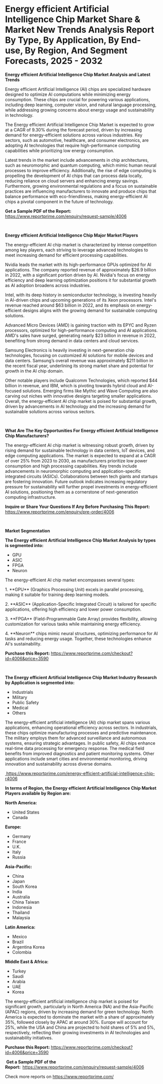 <p><h1>Energy efficient Artificial Intelligence Chip Market Share & Market New Trends Analysis Report By Type, By Application, By End-use, By Region, And Segment Forecasts, 2025 - 2032</h1></p><p><strong>Energy efficient Artificial Intelligence Chip Market Analysis and Latest Trends</strong></p>
<p><p>Energy efficient Artificial Intelligence (AI) chips are specialized hardware designed to optimize AI computations while minimizing energy consumption. These chips are crucial for powering various applications, including deep learning, computer vision, and natural language processing, while addressing growing concerns about energy usage and sustainability in technology.</p><p>The Energy efficient Artificial Intelligence Chip Market is expected to grow at a CAGR of 9.30% during the forecast period, driven by increasing demand for energy-efficient solutions across various industries. Key sectors, such as automotive, healthcare, and consumer electronics, are adopting AI technologies that require high-performance computing capabilities while prioritizing low energy consumption. </p><p>Latest trends in the market include advancements in chip architectures, such as neuromorphic and quantum computing, which mimic human neural processes to improve efficiency. Additionally, the rise of edge computing is propelling the development of AI chips that can process data locally, reducing reliance on cloud servers and enhancing energy savings. Furthermore, growing environmental regulations and a focus on sustainable practices are influencing manufacturers to innovate and produce chips that balance performance with eco-friendliness, making energy-efficient AI chips a pivotal component in the future of technology.</p></p>
<p><strong>Get a Sample PDF of the Report:&nbsp;</strong> <a href="https://www.reportprime.com/enquiry/request-sample/4006?utm_campaign=2759&utm_medium=2&utm_source=Github&utm_content=ia&utm_term=18032025&utm_id=energy-efficient-artificial-intelligence-chip">https://www.reportprime.com/enquiry/request-sample/4006</a></p>
<p>&nbsp;</p>
<p><strong>Energy efficient Artificial Intelligence Chip Major Market Players</strong></p>
<p><p>The energy-efficient AI chip market is characterized by intense competition among key players, each striving to leverage advanced technologies to meet increasing demand for efficient processing capabilities. </p><p>Nvidia leads the market with its high-performance GPUs optimized for AI applications. The company reported revenue of approximately $26.9 billion in 2022, with a significant portion driven by AI. Nvidia's focus on energy efficiency and deep learning optimization positions it for substantial growth as AI adoption broadens across industries.</p><p>Intel, with its deep history in semiconductor technology, is investing heavily in AI-driven chips and upcoming generations of its Xeon processors. Intel's revenue reached around $63 billion in 2022, and its emphasis on energy-efficient designs aligns with the growing demand for sustainable computing solutions.</p><p>Advanced Micro Devices (AMD) is gaining traction with its EPYC and Ryzen processors, optimized for high-performance computing and AI applications. AMD's sales have surged, generating nearly $23 billion in revenue in 2022, benefiting from strong demand in data centers and cloud services.</p><p>Samsung Electronics is heavily investing in next-generation chip technologies, focusing on customized AI solutions for mobile devices and data centers. Samsung’s overall revenue was approximately $211 billion in the recent fiscal year, underlining its strong market share and potential for growth in the AI chip domain.</p><p>Other notable players include Qualcomm Technologies, which reported $44 billion in revenue, and IBM, which is pivoting towards hybrid cloud and AI-focused solutions. Emerging firms like Mythic and Wave Computing are also carving out niches with innovative designs targeting smaller applications. Overall, the energy-efficient AI chip market is poised for substantial growth, driven by advancements in AI technology and the increasing demand for sustainable solutions across various sectors.</p></p>
<p>&nbsp;</p>
<p><strong>What Are The Key Opportunities For Energy efficient Artificial Intelligence Chip Manufacturers?</strong></p>
<p><p>The energy-efficient AI chip market is witnessing robust growth, driven by rising demand for sustainable technology in data centers, IoT devices, and edge computing applications. The market is expected to expand at a CAGR of over 25% from 2023 to 2030, as manufacturers prioritize low power consumption and high processing capabilities. Key trends include advancements in neuromorphic computing and application-specific integrated circuits (ASICs). Collaborations between tech giants and startups are fostering innovation. Future outlook indicates increasing regulatory pressure for sustainability will further propel investments in energy-efficient AI solutions, positioning them as a cornerstone of next-generation computing infrastructure.</p></p>
<p><strong>Inquire or Share Your Questions If Any Before Purchasing This Report:</strong> <a href="https://www.reportprime.com/enquiry/pre-order/4006?utm_campaign=2759&utm_medium=2&utm_source=Github&utm_content=ia&utm_term=18032025&utm_id=energy-efficient-artificial-intelligence-chip">https://www.reportprime.com/enquiry/pre-order/4006</a></p>
<p>&nbsp;</p>
<p><strong>Market Segmentation</strong></p>
<p><strong>The Energy efficient Artificial Intelligence Chip Market Analysis by types is segmented into:</strong></p>
<p><ul><li>GPU</li><li>ASIC</li><li>FPGA</li><li>Neuron</li></ul></p>
<p><p>The energy-efficient AI chip market encompasses several types: </p><p>1. **GPU** (Graphics Processing Unit) excels in parallel processing, making it suitable for training deep learning models.</p><p>2. **ASIC** (Application-Specific Integrated Circuit) is tailored for specific applications, offering high efficiency and lower power consumption.</p><p>3. **FPGA** (Field-Programmable Gate Array) provides flexibility, allowing customization for various tasks while maintaining energy efficiency.</p><p>4. **Neuron** chips mimic neural structures, optimizing performance for AI tasks and reducing energy usage. Together, these technologies enhance AI's sustainability.</p></p>
<p><strong>Purchase this Report:&nbsp;</strong><a href="https://www.reportprime.com/checkout?id=4006&price=3590&utm_campaign=2759&utm_medium=2&utm_source=Github&utm_content=ia&utm_term=18032025&utm_id=energy-efficient-artificial-intelligence-chip">https://www.reportprime.com/checkout?id=4006&price=3590</a></p>
<p>&nbsp;</p>
<p><strong>The Energy efficient Artificial Intelligence Chip Market Industry Research by Application is segmented into:</strong></p>
<p><ul><li>Industrials</li><li>Military</li><li>Public Safety</li><li>Medical</li><li>Others</li></ul></p>
<p><p>The energy-efficient artificial intelligence (AI) chip market spans various applications, enhancing operational efficiency across sectors. In industrials, these chips optimize manufacturing processes and predictive maintenance. The military employs them for advanced surveillance and autonomous systems, ensuring strategic advantages. In public safety, AI chips enhance real-time data processing for emergency response. The medical field benefits from improved diagnostics and patient monitoring systems. Other applications include smart cities and environmental monitoring, driving innovation and sustainability across diverse domains.</p></p>
<p><a href="https://www.reportprime.com/energy-efficient-artificial-intelligence-chip-r4006?utm_campaign=2759&utm_medium=2&utm_source=Github&utm_content=ia&utm_term=18032025&utm_id=energy-efficient-artificial-intelligence-chip">&nbsp;https://www.reportprime.com/energy-efficient-artificial-intelligence-chip-r4006</a></p>
<p><strong>In terms of Region, the Energy efficient Artificial Intelligence Chip Market Players available by Region are:</strong></p>
<p>
    <p> <strong> North America: </strong>
        <ul>
            <li>United States</li>
            <li>Canada</li>
        </ul>
        </p> 
    <p> <strong> Europe: </strong>
        <ul>
            <li>Germany</li>
            <li>France</li>
            <li>U.K.</li>
            <li>Italy</li>
            <li>Russia</li>
        </ul>
        </p> 
    <p> <strong> Asia-Pacific: </strong>
        <ul>
            <li>China</li>
            <li>Japan</li>
            <li>South Korea</li>
            <li>India</li>
            <li>Australia</li>
            <li>China Taiwan</li>
            <li>Indonesia</li>
            <li>Thailand</li>
            <li>Malaysia</li>
        </ul>
        </p> 
    <p> <strong> Latin America: </strong>
        <ul>
            <li>Mexico</li>
            <li>Brazil</li>
            <li>Argentina Korea</li>
            <li>Colombia</li>
        </ul>
        </p> 
    <p> <strong> Middle East & Africa: </strong>
        <ul>
            <li>Turkey</li>
            <li>Saudi</li>
            <li>Arabia</li>
            <li>UAE</li>
            <li>Korea</li>
        </ul>
    </p>
    </p>
<p><p>The energy-efficient artificial intelligence chip market is poised for significant growth, particularly in North America (NA) and the Asia-Pacific (APAC) regions, driven by increasing demand for green technology. North America is expected to dominate the market with a share of approximately 35%, followed closely by APAC at around 30%. Europe will account for 25%, while the USA and China are projected to hold shares of 5% and 5%, respectively, reflecting their growing investments in AI technologies and sustainability initiatives.</p></p>
<p><strong>Purchase this Report: </strong><a href="https://www.reportprime.com/checkout?id=4006&price=3590&utm_campaign=2759&utm_medium=2&utm_source=Github&utm_content=ia&utm_term=18032025&utm_id=energy-efficient-artificial-intelligence-chip">https://www.reportprime.com/checkout?id=4006&price=3590</a></p>
<p>&nbsp;<strong>Get a Sample PDF of the Report:&nbsp;&nbsp;</strong><a href="https://www.reportprime.com/enquiry/request-sample/4006?utm_campaign=2759&utm_medium=2&utm_source=Github&utm_content=ia&utm_term=18032025&utm_id=energy-efficient-artificial-intelligence-chip">https://www.reportprime.com/enquiry/request-sample/4006</a></p>
<p><strong></strong></p>
<p>Check more reports on <a href="https://www.reportprime.com/?utm_campaign=2759&utm_medium=2&utm_source=Github&utm_content=ia&utm_term=18032025&utm_id=energy-efficient-artificial-intelligence-chip">https://www.reportprime.com/</a></p>